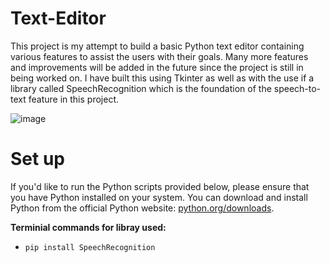 # Text-Editor 

This project is my attempt to build a basic Python text editor containing various features to assist the users with their goals. Many more features and improvements will be added in the future since the project is still in being worked on. I have built this using Tkinter as well as with the use if a library called SpeechRecognition which is the foundation of the speech-to-text feature in this project.

![image](https://github.com/KoushicSumathiKumar/Text-Editor/assets/149502679/8944ad7d-94f8-4efc-b733-c5dc732af9c2)

# Set up
If you'd like to run the Python scripts provided below, please ensure that you have Python installed on your system. You can download and install Python from the official Python website: [python.org/downloads](https://www.python.org/downloads/).

**Terminial commands for libray used:**

- `pip install SpeechRecognition`
